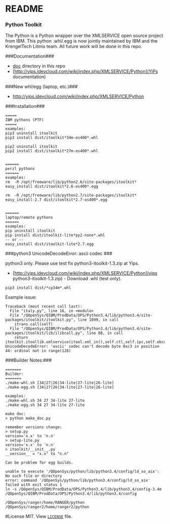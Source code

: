 # README #

### Python Toolkit ###
The Python is a Python wrapper over the XMLSERVICE open source project from IBM. 
This python .whl/.egg is now jointly maintained by IBM and the KrengelTech Litmis team. 
All future work will be done in this repo.

###Documentation###
* [doc](https://bitbucket.org/litmis/python-itoolkit/src/master/itoolkit/doc) directory in this repo
* [http://yips.idevcloud.com/wiki/index.php/XMLSERVICE/Python](YiPs documentation)

###New whl/egg (laptop, etc.)###
* http://yips.idevcloud.com/wiki/index.php/XMLSERVICE/Python


###Installation###

```
=====
IBM pythons (PTF)
=====
examples:
pip3 uninstall itoolkit
pip3 install dist/itoolkit*34m-os400*.whl

pip2 uninstall itoolkit
pip2 install dist/itoolkit*27m-os400*.whl


======
perzl pythons
======
examples:
rm  -R /opt/freeware/lib/python2.6/site-packages/itoolkit*
easy_install dist/itoolkit*2.6-os400*.egg

rm  -R /opt/freeware/lib/python2.7/site-packages/itoolkit*
easy_install-2.7 dist/itoolkit*2.7-os400*.egg


======
laptop/remote pythons
======
examples:
pip uninstall itoolkit
pip install dist/itoolkit-lite*py2-none*.whl
-- or --
easy_install dist/itoolkit-lite*2.7.egg

```

###python3 UnicodeDecodeError: ascii codec ###

python3 only. Please use test fix  python3-itoolkit-1.3.zip at Yips.

* [http://yips.idevcloud.com/wiki/index.php/XMLSERVICE/Python](yips python3-itoolkit-1.3.zip) - Download .whl (test only).

```
pip3 install dist/*cp34m*.whl
```

Example issue:

```
Traceback (most recent call last):
  File "italy.py", line 16, in <module>
  File "/QOpenSys/QIBM/ProdData/OPS/Python3.4/lib/python3.4/site-packages/itoolkit/itoolkit.py", line 1099, in call
    itrans.call(self)
  File "/QOpenSys/QIBM/ProdData/OPS/Python3.4/lib/python3.4/site-packages/itoolkit/lib/ilibcall.py", line 88, in call
    return itoolkit.itoollib.xmlservice(itool.xml_in(),self.ctl,self.ipc,self.ebcdic_ccsid,self.pase_ccsid)
UnicodeDecodeError: 'ascii' codec can't decode byte 0xc3 in position 44: ordinal not in range(128)
```



###Builder Notes:###
```
=======
Builder:
=======
./make-whl.sh [34|27|26|34-lite|27-lite|26-lite]
./make-egg.sh [34|27|26|34-lite|27-lite|26-lite]

examples:
./make-whl.sh 34 27 34-lite 27-lite
./make-egg.sh 34 27 34-lite 27-lite

make doc:
> python make_doc.py

remember versions change:
> setup.py
version='x.x' to 'n.n'
> setup-lite.py
version='x.x' to 'n.n'
> itoolkit/__init__.py
__version__ = "x.x" to "n.n"

Can be problem for egg builds.

unable to execute '/QOpenSys/python/lib/python3.4/config/ld_so_aix': No such file or directory
error: command '/QOpenSys/python/lib/python3.4/config/ld_so_aix' failed with exit status 1
ln -s /QOpenSys/QIBM/ProdData/OPS/Python3.4/lib/python3.4/config-3.4m /QOpenSys/QIBM/ProdData/OPS/Python3.4/lib/python3.4/config

/QOpenSys/ranger/home/RANGER/python
/QOpenSys/ranger2/home/ranger2/python
```

#License
MIT.  View [`LICENSE`](https://bitbucket.org/litmis/python-itoolkit/src) file.

